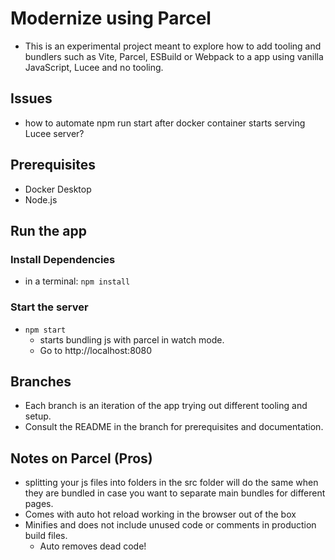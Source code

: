 # Modernize using Parcel

- This is an experimental project meant to explore how to add tooling and bundlers such as Vite, Parcel, ESBuild or Webpack to a app using vanilla JavaScript, Lucee and no tooling.

## Issues

- how to automate npm run start after docker container starts serving Lucee server?

## Prerequisites

- Docker Desktop
- Node.js

## Run the app

### Install Dependencies

- in a terminal: `npm install`

### Start the server

- `npm start`
  - starts bundling js with parcel in watch mode.
  - Go to http://localhost:8080

## Branches

- Each branch is an iteration of the app trying out different tooling and setup.
- Consult the README in the branch for prerequisites and documentation.

## Notes on Parcel (Pros)

- splitting your js files into folders in the src folder will do the same when they are bundled in case you want to separate main bundles for different pages.
- Comes with auto hot reload working in the browser out of the box
- Minifies and does not include unused code or comments in production build files.
  - Auto removes dead code!
